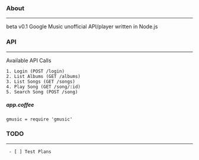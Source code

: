 ### About
***
beta v0.1
Google Music unofficial API/player written in Node.js

### API
***
Available API Calls

    1. Login (POST /login)
    2. List Albums (GET /albums)
    3. List Songs (GET /songs)
    4. Play Song (GET /song/:id)
    5. Search Song (POST /song)

##### app.coffee

    gmusic = require 'gmusic'
   


### TODO

***
     - [ ] Test Plans
